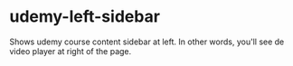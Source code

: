 # udemy-left-sidebar

Shows udemy course content sidebar at left. In other words, you'll see de video player at right of the page.
